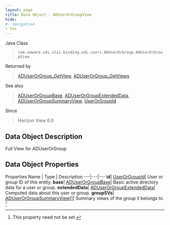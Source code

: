 ```yaml
---
layout: page
title: Data Object - ADUserOrGroupView
hide:
#- navigation
- toc
---
```






Java Class
> `com.vmware.vdi.vlsi.binding.vdi.users.ADUserOrGroup.ADUserOrGroupView`

Returned by
> [ADUserOrGroup_GetView](vdi.users.ADUserOrGroup.md#getView), [ADUserOrGroup_GetViews](vdi.users.ADUserOrGroup.md#getViews)

See also
> [ADUserOrGroupBase](vdi.users.ADUserOrGroup.ADUserOrGroupBase.md), [ADUserOrGroupExtendedData](vdi.users.ADUserOrGroup.ADUserOrGroupExtendedData.md), [ADUserOrGroupSummaryView](vdi.users.ADUserOrGroup.ADUserOrGroupSummaryView.md), [UserOrGroupId](vdi.entity.UserOrGroupId.md)

Since
> Horizon View 6.0


## Data Object Description

Full View for ADUserOrGroup

## Data Object Properties
Properties
Name |  Type |  Description
---|---|---
**id**| [UserOrGroupId](vdi.entity.UserOrGroupId.md)|  User or group ID of this entity.
**base**| [ADUserOrGroupBase](vdi.users.ADUserOrGroup.ADUserOrGroupBase.md)|  Basic active directory data for a user or group.
**extendedData**| [ADUserOrGroupExtendedData](vdi.users.ADUserOrGroup.ADUserOrGroupExtendedData.md)|  Computed data about this user or group.
**groupSVs**| [ADUserOrGroupSummaryView[]](vdi.users.ADUserOrGroup.ADUserOrGroupSummaryView.md)|  Summary views of the group it belongs to. [^1]


 


[^1]: This property need not be set.